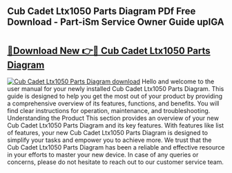 ## Cub Cadet Ltx1050 Parts Diagram PDf Free Download - Part-iSm Service Owner Guide upIGA

# <h2><a href="http://dfkb56.blite.top/?on=Cub+Cadet+Ltx1050+Parts+Diagram">🔗Download New 👉🔴 Cub Cadet Ltx1050 Parts Diagram</a></h2>

[![Cub Cadet Ltx1050 Parts Diagram download](https://i.imgur.com/lujVjoI.png)](http://dfkb56.blite.top/?on=Cub+Cadet+Ltx1050+Parts+Diagram)
Hello and welcome to the user manual for your newly installed Cub Cadet Ltx1050 Parts Diagram. This guide is designed to help you get the most out of your product by providing a comprehensive overview of its features, functions, and benefits. You will find clear instructions for operation, maintenance, and troubleshooting. Understanding the Product This section provides an overview of your new Cub Cadet Ltx1050 Parts Diagram and its key features. With features like list of features, your new Cub Cadet Ltx1050 Parts Diagram is designed to simplify your tasks and empower you to achieve more. We trust that the Cub Cadet Ltx1050 Parts Diagram has been a reliable and effective resource in your efforts to master your new device. In case of any queries or concerns, please do not hesitate to reach out to our customer service team.
